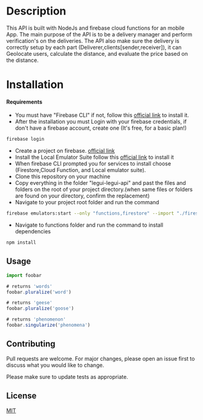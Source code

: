 # Description

This API is built with NodeJs and firebase cloud functions for an mobile App. The main purpose of the API is to be a delivery manager and perform verification's on the deliveries.
The API also make sure the delivery is correctly setup by each part (Deliverer,clients[sender,receiver]), it can Geolocate users, calculate the distance, and evaluate the price based on the distance.  

# Installation
  #### Requirements
- You must have "Firebase CLI" if not, follow this [official link](https://firebase.google.com/docs/cli#install_the_firebase_cli "firebase cli") to install it.
- After the installation you must Login with your firebase credentials, if don't have a firebase account, create one (It's free, for a basic plan!)
```bash
firebase login
```
- Create a project on firebase.
 [official link](https://console.firebase.google.com/ "Google's Homepage")
- Install the Local Emulator Suite follow this [official link](https://firebase.google.com/docs/emulator-suite/install_and_configure "Emulator suite") to install it
- When firebase CLI prompted you for services to install choose (Firestore,Cloud Function, and Local emulator suite).
- Clone this repository on your machine
- Copy everything in the folder "legui-legui-api" and past the files and folders on the root of your project directory.(when same files or folders are found on your directory, confirm the replacement)
- Navigate to your project root folder and run the command  
```bash
firebase emulators:start --only "functions,firestore" --import "./firestore_data";
```
- Navigate to functions folder and run the command to install dependencies
```bash
npm install
```
## Usage

```javascript
import foobar

# returns 'words'
foobar.pluralize('word')

# returns 'geese'
foobar.pluralize('goose')

# returns 'phenomenon'
foobar.singularize('phenomena')
```

## Contributing
Pull requests are welcome. For major changes, please open an issue first to discuss what you would like to change.

Please make sure to update tests as appropriate.

## License
[MIT](https://choosealicense.com/licenses/mit/)
